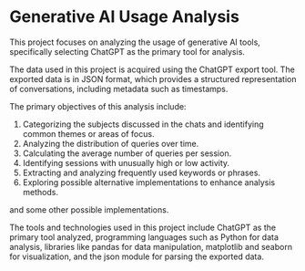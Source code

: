 # Generative AI Usage Analysis

This project focuses on analyzing the usage of generative AI tools, specifically selecting ChatGPT as the primary tool for analysis.

The data used in this project is acquired using the ChatGPT export tool. The exported data is in JSON format, which provides a structured representation of conversations, including metadata such as timestamps.

The primary objectives of this analysis include:
1. Categorizing the subjects discussed in the chats and identifying common themes or areas of focus.
2. Analyzing the distribution of queries over time.
3. Calculating the average number of queries per session.
4. Identifying sessions with unusually high or low activity.
5. Extracting and analyzing frequently used keywords or phrases.
6. Exploring possible alternative implementations to enhance analysis methods.

and some other possible implementations.

The tools and technologies used in this project include ChatGPT as the primary tool analyzed, programming languages such as Python for data analysis, libraries like pandas for data manipulation, matplotlib and seaborn for visualization, and the json module for parsing the exported data.
